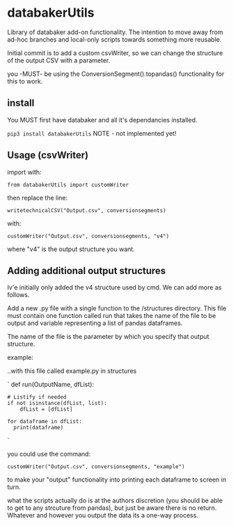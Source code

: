 # databakerUtils

Library of databaker add-on functionality. The intention to move away from ad-hoc branches and local-only scripts
towards something more reusable.

Initial commit is to add a custom csvWriter, so we can change the structure of the output CSV with a parameter.

you -MUST- be using the ConversionSegment().topandas() functionality for this to work.


## install

You MUST first have databaker and all it's dependancies installed.

`pip3 install databakerUtils`   NOTE - not implemented yet!


## Usage (csvWriter)

import with:

`from databakerUtils import customWriter`


then replace the line:

`writetechnicalCSV("Output.csv", conversionsegments)`

with:

`customWriter("Output.csv", conversionsegments, "v4")`

where "v4" is the output structure you want.


## Adding additional output structures

Iv'e initially only added the v4 structure used by cmd. We can add more as follows.

Add a new .py file with a single function to the /structures directory. This file must contain one function called run that takes the name of the file to be output and variable representing a list of pandas dataframes.

The name of the file is the parameter by which you specify that output structure.

example:

..with this file called example.py in structures

`
def run(OutputName, dfList):

    # Listify if needed
    if not isinstance(dfList, list):
        dfList = [dfList]

    for dataframe in dfList:
      print(dataframe)
`

you could use the command:

`customWriter("Output.csv", conversionsegments, "example")`

to make your "output" functionality into printing each dataframe to screen in turn.

what the scripts actually do is at the authors discretion (you should be able to get to any strcuture from pandas), but just be aware there is no return. Whatever and however you output the data its a one-way process.
